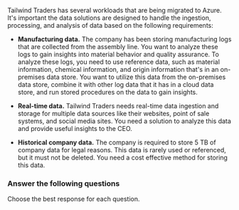 


Tailwind Traders has several workloads that are being migrated to Azure. It's important the data solutions are designed to handle the ingestion, processing, and analysis of data based on the following requirements: 

- **Manufacturing data.** The company has been storing manufacturing logs that are collected from the assembly line. You want to analyze these logs to gain insights into material behavior and quality assurance. To analyze these logs, you need to use reference data, such as material information, chemical information, and origin information that's in an on-premises data store. You want to utilize this data from the on-premises data store, combine it with other log data that it has in a cloud data store, and run stored procedures on the data to gain insights.

- **Real-time data.** Tailwind Traders needs real-time data ingestion and storage for multiple data sources like their websites, point of sale systems, and social media sites. You need a solution to analyze this data and provide useful insights to the CEO. 

- **Historical company data.** The company is required to store 5 TB of company data for legal reasons. This data is rarely used or referenced, but it must not be deleted. You need a cost effective method for storing this data. 
 
### Answer the following questions

Choose the best response for each question.
